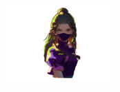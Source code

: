 <p align="center">
  <img src="https://github.com/neslihan1999ulug/neslihan1999ulug/blob/main/neslihan.gif.gif" width="50%" alt="Banner">
</p>
